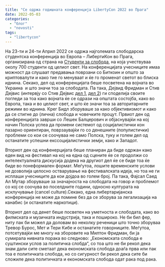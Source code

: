 ```yaml
---
title: "Се одржа годишната конференција LibertyCon 2022 во Прага"
date: 2022-05-03
categories: 
  - "блог"
  - "novosti"
tags: 
  - "libertycon"
---
```


На 23-ти и 24-ти Април 2022 се одржа најголемата слободарска студентска конференција во Европа – ЛибертиКон во Прага, организирана од страна на [Студенти за слобода](https://studentsforliberty.org/europe/), на која учествуваа околу 700 студенти од целиот свет. На конференцијата учесниците имаа можност да слушаат предавања поврзани со Биткоин и општо за криптовалути и како тие го менуваат и ќе го променат светот во блиска иднина. Секако, дел од конференцијата беше посветена на војната во Украина  и што значи тоа за слободата. Па така, Дејвид Фридман и Стив Дејвис (интервју со Стив Дејвис [дел 1](http://libertaniabackup.local/osnoven-zagarantiran-prihod-slobodniot-pazar-i-predizvicite-so-covid-19-intervju-so-stiven-dejvis-prv-del/), [дел 2](http://libertaniabackup.local/osnoven-zagarantiran-prihod-slobodniot-pazar-i-predizvicite-so-covid-19-intervju-so-stiven-dejvis-vtor-del/)) ги споделија своите погледи за тоа како војната ќе се одрази на општата состојба, како во Европа, така и во целиот свет, и што ќе значи тоа за авторитарните режими во иднина. Крег Бидл зборуваше за како објективизмот и како да се стигне до (лична) слобода и човечките процут. Првиот ден од конференцијата заврши со Лешек Балцерович и објаснувајќи на кој начин Полска успеа да промени системот од социјалистички кон пазарно ориентиран, поврзаувајќи го со денешните (популистички) проблеми со кои се соочуваа не само Полска, туку и голем дел од останатите успешни екссоцијалистички земји, како и Западот.

Вториот ден од конфенерцијата беше планиран да биде одржан како еден вид на фестивал на кој на една од сцените ќе се продолжи со интелектуалната дискусија додека на другиот дел ќе се биде тоа ќе биде во понеформален формат. Меѓутоа, лошите временските услови не дозволија целосно остварување на фестивалската идеја, но тоа не ги исплаши учесниците да кои дојдоа во голем број. Па така, Фајсал Саед Ал Мутар зборуваше за значајноста на слободата на говор и проблемот со кој се соочува во поселдните години, односно културата на исклучување (cancel culture).Секако, една либертаријанска конференција не може да помине без да се зборува за легализација на канабис (и останатите наркотици).

Вториот дел од денет беше посветен на уметноста и слободата, како во филмската и музичката индустрија, така и пошироко. Не би бил фер, ниту пак би можел да доловам во неколку реченици што точно зборуваа Тревор Бурос, Мет и Тери Кибе и останатите говорниците. Меѓутоа, потсетувајќи ме многу на зборовите на Милтон Фридман, би ја сумирала нивната порака во следново: „Економската слобода е суштински услов за политичка слобда“, со тоа што не би рекол дека знам дали сите сметаат дека економската слобода доаѓа прва или пак тоа е политичката слобода, но со сигурност би рекол дека сите би сложиле дека политичката и економската слобода одат рака под рака.
